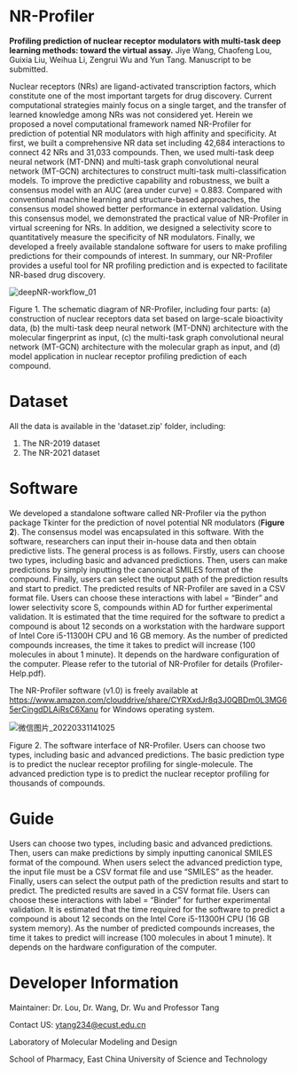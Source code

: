 # NR-Profiler
**Profiling prediction of nuclear receptor modulators with multi-task deep learning methods: toward the virtual assay.** Jiye Wang, Chaofeng Lou, Guixia Liu, Weihua Li, Zengrui Wu and Yun Tang. Manuscript to be submitted.

Nuclear receptors (NRs) are ligand-activated transcription factors, which constitute one of the most important targets for drug discovery. Current computational strategies mainly focus on a single target, and the transfer of learned knowledge among NRs was not considered yet. Herein we proposed a novel computational framework named NR-Profiler for prediction of potential NR modulators with high affinity and specificity. At first, we built a comprehensive NR data set including 42,684 interactions to connect 42 NRs and 31,033 compounds. Then, we used multi-task deep neural network (MT-DNN) and multi-task graph convolutional neural network (MT-GCN) architectures to construct multi-task multi-classification models. To improve the predictive capability and robustness, we built a consensus model with an AUC (area under curve) = 0.883. Compared with conventional machine learning and structure-based approaches, the consensus model showed better performance in external validation. Using this consensus model, we demonstrated the practical value of NR-Profiler in virtual screening for NRs. In addition, we designed a selectivity score to quantitatively measure the specificity of NR modulators. Finally, we developed a freely available standalone software for users to make profiling predictions for their compounds of interest. In summary, our NR-Profiler provides a useful tool for NR profiling prediction and is expected to facilitate NR-based drug discovery.

![deepNR-workflow_01](https://user-images.githubusercontent.com/46025194/162143217-77029496-9325-4fd3-bf2f-eb1c36c33517.png)

Figure 1. The schematic diagram of NR-Profiler, including four parts: (a) construction of nuclear receptors data set based on large-scale bioactivity data, (b) the multi-task deep neural network (MT-DNN) architecture with the molecular fingerprint as input, (c) the multi-task graph convolutional neural network (MT-GCN) architecture with the molecular graph as input, and (d) model application in nuclear receptor profiling prediction of each compound.

# Dataset
All the data is available in the 'dataset.zip' folder, including:
1. The NR-2019 dataset
2. The NR-2021 dataset

# Software
We developed a standalone software called NR-Profiler via the python package Tkinter for the prediction of novel potential NR modulators (**Figure 2**). The consensus model was encapsulated in this software. With the software, researchers can input their in-house data and then obtain predictive lists. The general process is as follows. Firstly, users can choose two types, including basic and advanced predictions. Then, users can make predictions by simply inputting the canonical SMILES format of the compound. Finally, users can select the output path of the prediction results and start to predict. The predicted results of NR-Profiler are saved in a CSV format file. Users can choose these interactions with label = “Binder” and lower selectivity score S, compounds within AD for further experimental validation. It is estimated that the time required for the software to predict a compound is about 12 seconds on a workstation with the hardware support of Intel Core i5-11300H CPU and 16 GB memory. As the number of predicted compounds increases, the time it takes to predict will increase (100 molecules in about 1 minute). It depends on the hardware configuration of the computer. Please refer to the tutorial of NR-Profiler for details (Profiler-Help.pdf).

The NR-Profiler software (v1.0) is freely available at https://www.amazon.com/clouddrive/share/CYRXxdJr8q3J0QBDm0L3MG65erCingdDLAjRsC6Xanu for Windows operating system.

![微信图片_20220331141025](https://user-images.githubusercontent.com/46025194/162142469-8d79ac65-2ad2-46dc-90ad-c82c0d4550c1.png)

Figure 2. The software interface of NR-Profiler. Users can choose two types, including basic and advanced predictions. The basic prediction type is to predict the nuclear receptor profiling for single-molecule. The advanced prediction type is to predict the nuclear receptor profiling for thousands of compounds.

# Guide
Users can choose two types, including basic and advanced predictions. Then, users can make predictions by simply inputting canonical SMILES format of the compound. When users select the advanced prediction type, the input file must be a CSV format file and use “SMILES” as the header. Finally, users can select the output path of the prediction results and start to predict. The predicted results are saved in a CSV format file. Users can choose these interactions with label = “Binder” for further experimental validation. It is estimated that the time required for the software to predict a compound is about 12 seconds on the Intel Core i5-11300H CPU (16 GB system memory). As the number of predicted compounds increases, the time it takes to predict will increase (100 molecules in about 1 minute). It depends on the hardware configuration of the computer.

# Developer Information
Maintainer: Dr. Lou, Dr. Wang, Dr. Wu and Professor Tang

Contact US: ytang234@ecust.edu.cn

Laboratory of Molecular Modeling and Design

School of Pharmacy, East China University of Science and Technology
